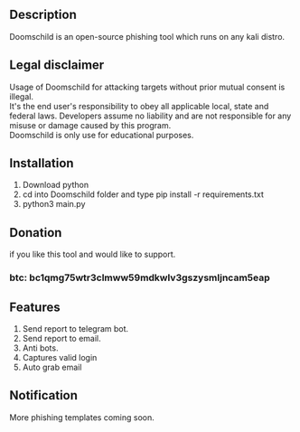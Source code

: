 <h2>Description</h2>
Doomschild is an open-source phishing tool which runs on any kali distro.

<h2>Legal disclaimer</h2>
Usage of Doomschild for attacking targets without prior mutual consent is illegal.<br> It's the end user's responsibility to obey all applicable local, state and federal laws. Developers assume no liability and are not responsible for any misuse or damage caused by this program. <br>Doomschild is only use for educational purposes.

<h2>Installation</h2>
<ol>
<li>Download python</li>
<li>cd into Doomschild folder and type pip install -r requirements.txt</li>
<li>python3 main.py</li>
</ol>

<h2>Donation</h2>
if you like this tool and would like to support.
<h3>btc: bc1qmg75wtr3clmww59mdkwlv3gszysmljncam5eap </h3>

<h2>Features</h2>
<ol>
<li>Send report to telegram bot.</li>
<li>Send report to email.</li>
<li>Anti bots.</li>
<li>Captures valid login</li>
<li>Auto grab email </li>
</ol>


<h2>Notification</h2>
More phishing templates coming soon.